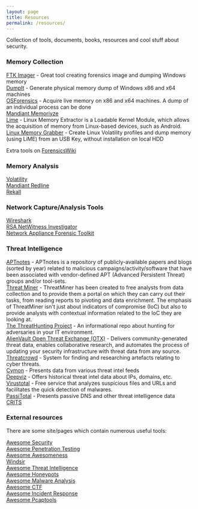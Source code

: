 ```yaml
---
layout: page
title: Resources
permalink: /resources/
---
```

Collection of tools, documents, books, resources and cool stuff about security.

### Memory Collection
[FTK Imager](http://accessdata.com/support/adownloads#FTKImager) - Great tool creating forensics image and dumping Windows memory  
[DumpIt](http://www.moonsols.com/wp-content/plugins/download-monitor/download.php?id=7) - Generate physical memory dump of Windows x86 and x64 machines  
[OSForensics](http://www.osforensics.com/) - Acquire live memory on x86 and x64 machines. A dump of an individual process can be done  
[Mandiant Memoriyze](http://www.mandiant.com/software/memoryze.htm)  
[Lime](http://code.google.com/p/lime-forensics/) - Linux Memory Extractor is a Loadable Kernel Module, which allows the acquisition of memory from Linux-based devices, such as Android.  
[Linux Memory Grabber](https://github.com/halpomeranz/lmg/) - Create Linux Volatility profiles and dump memory (using LiME) from an USB Key, without installation on local HDD

Extra tools on [ForensicsWiki](http://www.forensicswiki.org/wiki/Tools:Memory_Imaging)

### Memory Analysis
[Volatility](https://code.google.com/p/volatility/)  
[Mandiant Redline](http://www.mandiant.com/products/free_software/redline/)  
[Rekall](http://www.rekall-forensic.com/)

### Network Capture/Analysis Tools
[Wireshark](http://www.wireshark.org/)  
[RSA NetWitness Investigator](https://emcinformation.com/283102/REG/.ashx?reg_src=web)  
[Network Appliance Forensic Toolkit](https://blog.didierstevens.com/programs/network-appliance-forensic-toolkit/)

### Threat Intelligence
[APTnotes](https://github.com/aptnotes/data) - APTnotes is a repository of publicly-available papers and blogs (sorted by year) related to malicious campaigns/activity/software that have been associated with vendor-defined APT (Advanced Persistent Threat) groups and/or tool-sets.  
[Threat Miner](https://www.threatminer.org/) -  ThreatMiner has been created to free analysts from data collection and to provide them a portal on which they can carry out their tasks, from reading reports to pivoting and data enrichment. The emphasis of ThreatMiner isn't just about indicators of compromise (IoC) but also to provide analysts with contextual information related to the IoC they are looking at.  
[The ThreatHunting Project](http://www.threathunting.net/) - An informational repo about hunting for adversaries in your IT environment.  
[AlienVault Open Threat Exchange (OTX)](https://www.alienvault.com/open-threat-exchange) - Delivers community-generated threat data, enables collaborative research, and automates the process of updating your security infrastructure with threat data from any source.  
[Threatcrowd](https://www.threatcrowd.org/) - System for finding and researching artefacts relating to cyber threats.  
[Cymon](https://cymon.io/) - Presents data from various threat intel feeds  
[Deepviz](https://search.deepviz.com/) - Offers historical threat intel data about IPs, domains, etc.  
[Virustotal](https://www.virustotal.com/) - Free service that analyzes suspicious files and URLs and facilitates the quick detection of malwares.  
[PassiTotal](https://www.passivetotal.org/) - Presents passive DNS and other threat intelligence data  
[CRITS](https://crits.github.io/)

### External resources
There are some site/pages which contain numerous useful tools:

[Awesome Security](https://github.com/sbilly/awesome-security)  
[Awesome Penetration Testing](https://github.com/enaqx/awesome-pentest)  
[Awesome Awesomeness](https://github.com/bayandin/awesome-awesomeness)  
[Windsir](http://windowsir.blogspot.com.au/p/foss-tools.html)  
[Awesome Threat Intelligence](https://github.com/hslatman/awesome-threat-intelligence)  
[Awesome Honeypots](https://github.com/paralax/awesome-honeypots)  
[Awesome Malware Analysis](https://github.com/rshipp/awesome-malware-analysis)  
[Awesome CTF](https://github.com/apsdehal/awesome-ctf)  
[Awesome Incident Response](https://github.com/meirwah/awesome-incident-response)  
[Awesome Pcaptools](https://github.com/caesar0301/awesome-pcaptools)
